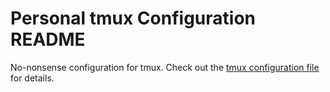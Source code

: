 # Personal tmux Configuration README

No-nonsense configuration for tmux. Check out the [tmux configuration file](./.tmux.conf)
for details.
